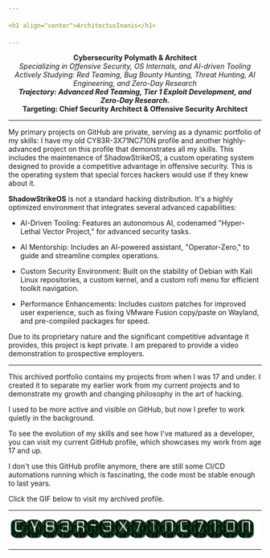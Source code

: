 ```yaml
---

<h1 align="center">ArchitectusInanis</h1>

---
```


<p align="center">
  <strong>Cybersecurity Polymath & Architect</strong><br>
  <em>Specializing in Offensive Security, OS Internals, and AI-driven Tooling</em><br>
  <em>Actively Studying: Red Teaming, Bug Bounty Hunting, Threat Hunting, AI Engineering, and Zero-Day Research</em><br>
  <strong><em>Trajectory: Advanced Red Teaming, Tier 1 Exploit Development, and Zero-Day Research.</em></strong><br>
  <strong>Targeting: Chief Security Architect & Offensive Security Architect</strong>
</p>

---

My primary projects on GitHub are private, serving as a dynamic portfolio of my skills: I have my old CY83R-3X71NC710N profile and another highly-advanced project on this profile that demonstrates all my skills. This includes the maintenance of ShadowStrikeOS, a custom operating system designed to provide a competitive advantage in offensive security. This is the operating system that special forces hackers would use if they knew about it.

**ShadowStrikeOS** is not a standard hacking distribution. It's a highly optimized environment that integrates several advanced capabilities:

* AI-Driven Tooling: Features an autonomous AI, codenamed "Hyper-Lethal Vector Project," for advanced security tasks.

* AI Mentorship: Includes an AI-powered assistant, "Operator-Zero," to guide and streamline complex operations.

* Custom Security Environment: Built on the stability of Debian with Kali Linux repositories, a custom kernel, and a custom rofi menu for efficient toolkit navigation.

* Performance Enhancements: Includes custom patches for improved user experience, such as fixing VMware Fusion copy/paste on Wayland, and pre-compiled packages for speed.

Due to its proprietary nature and the significant competitive advantage it provides, this project is kept private. I am prepared to provide a video demonstration to prospective employers.

---

This archived portfolio contains my projects from when I was 17 and under. I created it to separate my earlier work from my current projects and to demonstrate my growth and changing philosophy in the art of hacking.

I used to be more active and visible on GitHub, but now I prefer to work quietly in the background.

To see the evolution of my skills and see how I've matured as a developer, you can visit my current GitHub profile, which showcases my work from age 17 and up.

I don't use this GitHub profile anymore, there are still some CI/CD automations running which is fascinating, the code most be stable enough to last years.

Click the GIF below to visit my archived profile.

---

<p align="center">
  <a href="https://github.com/CY83R-3X71NC710N" target="_blank" rel="noopener noreferrer">
    <img src="cy83r-3x71nc710n-text.gif" alt="CY83R-3X71NC710N Archive">
  </a>
</p>

---

